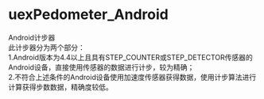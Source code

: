 # uexPedometer_Android
Android计步器  
此计步器分为两个部分：       
1.Android版本为4.4以上且具有STEP_COUNTER或STEP_DETECTOR传感器的Android设备，直接使用传感器的数据进行计步，较为精确；  
2.不符合上述条件的Android设备使用加速度传感器获得数据，使用计步算法进行计算获得步数数据，精确度较低。
